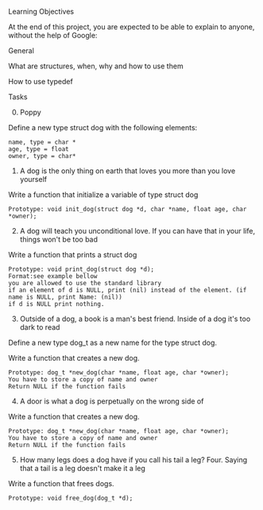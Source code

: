 Learning Objectives

At the end of this project, you are expected to be able to explain to anyone, without the help of Google:

General

What are structures, when, why and how to use them

How to use typedef

Tasks

0. Poppy

Define a new type struct dog with the following elements:

	name, type = char *
	age, type = float
	owner, type = char*

1. A dog is the only thing on earth that loves you more than you love yourself

Write a function that initialize a variable of type struct dog

	Prototype: void init_dog(struct dog *d, char *name, float age, char *owner);

2. A dog will teach you unconditional love. If you can have that in your life, things won't be too bad

Write a function that prints a struct dog

	Prototype: void print_dog(struct dog *d);
	Format:see example bellow
	you are allowed to use the standard library
	if an element of d is NULL, print (nil) instead of the element. (if name is NULL, print Name: (nil))
	if d is NULL print nothing.

3. Outside of a dog, a book is a man's best friend. Inside of a dog it's too dark to read

Define a new type dog_t as a new name for the type struct dog.

Write a function that creates a new dog.

	Prototype: dog_t *new_dog(char *name, float age, char *owner);
	You have to store a copy of name and owner
	Return NULL if the function fails

4. A door is what a dog is perpetually on the wrong side of

Write a function that creates a new dog.

	Prototype: dog_t *new_dog(char *name, float age, char *owner);
	You have to store a copy of name and owner
	Return NULL if the function fails

5. How many legs does a dog have if you call his tail a leg? Four. Saying that a tail is a leg doesn't make it a leg

Write a function that frees dogs.

	Prototype: void free_dog(dog_t *d);

